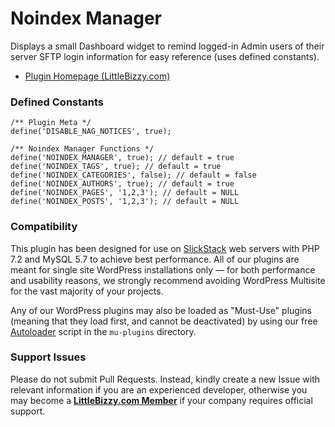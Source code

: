 # Noindex Manager

Displays a small Dashboard widget to remind logged-in Admin users of their server SFTP login information for easy reference (uses defined constants).

* [Plugin Homepage (LittleBizzy.com)](https://www.littlebizzy.com/plugins/noindex-manager)

### Defined Constants

    /** Plugin Meta */
    define('DISABLE_NAG_NOTICES', true);
    
    /** Noindex Manager Functions */
    define('NOINDEX_MANAGER', true); // default = true
    define('NOINDEX_TAGS', true); // default = true
    define('NOINDEX_CATEGORIES', false); // default = false
    define('NOINDEX_AUTHORS', true); // default = true
    define('NOINDEX_PAGES', '1,2,3'); // default = NULL
    define('NOINDEX_POSTS', '1,2,3'); // default = NULL

### Compatibility

This plugin has been designed for use on [SlickStack](https://slickstack.io) web servers with PHP 7.2 and MySQL 5.7 to achieve best performance. All of our plugins are meant for single site WordPress installations only — for both performance and usability reasons, we strongly recommend avoiding WordPress Multisite for the vast majority of your projects.

Any of our WordPress plugins may also be loaded as "Must-Use" plugins (meaning that they load first, and cannot be deactivated) by using our free [Autoloader](https://github.com/littlebizzy/autoloader) script in the `mu-plugins` directory.

### Support Issues

Please do not submit Pull Requests. Instead, kindly create a new Issue with relevant information if you are an experienced developer, otherwise you may become a [**LittleBizzy.com Member**](https://www.littlebizzy.com/members) if your company requires official support.
